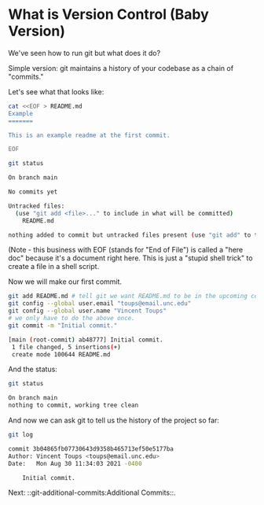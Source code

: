 # What is Version Control (Baby Version)

We've seen how to run git but what does it do?

Simple version: git maintains a history of your codebase as a chain of
"commits."

Let's see what that looks like:

``` bash
cat <<EOF > README.md
Example
=======

This is an example readme at the first commit.

EOF

git status
```

``` bash
On branch main

No commits yet

Untracked files:
  (use "git add <file>..." to include in what will be committed)
    README.md

nothing added to commit but untracked files present (use "git add" to track)
```

(Note - this business with EOF (stands for "End of File") is called a
"here doc" because it's a document right here. This is just a "stupid
shell trick" to create a file in a shell script.

Now we will make our first commit.

``` bash
git add README.md # tell git we want README.md to be in the upcoming commit.
git config --global user.email "toups@email.unc.edu"
git config --global user.name "Vincent Toups"
# we only have to do the above once.
git commit -m "Initial commit."
```

``` bash
[main (root-commit) ab48777] Initial commit.
 1 file changed, 5 insertions(+)
 create mode 100644 README.md
```

And the status:

``` bash
git status
```

``` bash
On branch main
nothing to commit, working tree clean
```

And now we can ask git to tell us the history of the project so far:

``` bash
git log 
```

``` bash
commit 3b04865fb07730643d9358b465713ef50e5177ba
Author: Vincent Toups <toups@email.unc.edu>
Date:   Mon Aug 30 11:34:03 2021 -0400

    Initial commit.
```


Next: ::git-additional-commits:Additional Commits::.
